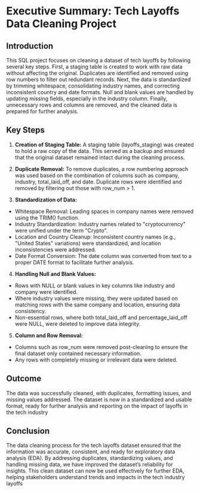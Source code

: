 # Executive Summary: Tech Layoffs Data Cleaning Project

## Introduction
This SQL project focuses on cleaning a dataset of tech layoffs by following several key steps. First, a staging table is created to work with raw data without affecting the original. Duplicates are identified and removed using row numbers to filter out redundant records. Next, the data is standardized by trimming whitespace, consolidating industry names, and correcting inconsistent country and date formats. Null and blank values are handled by updating missing fields, especially in the industry column. Finally, unnecessary rows and columns are removed, and the cleaned data is prepared for further analysis.

## Key Steps

1. **Creation of Staging Table:**
  A staging table (layoffs_staging) was created to hold a raw copy of the data. This served as a backup and ensured that the original dataset remained intact during the cleaning process.

2. **Duplicate Removal:**
 To remove duplicates, a row numbering approach was used based on the combination of columns such as company, industry, total_laid_off, and date. Duplicate rows were identified and removed by filtering out those with row_num > 1.

3. **Standardization of Data:**
- Whitespace Removal: Leading spaces in company names were removed using the TRIM() function.
- Industry Standardization: Industry names related to "cryptocurrency" were unified under the term "Crypto".
- Location and Country Cleanup: Inconsistent country names (e.g., "United States" variations) were standardized, and location inconsistencies were addressed.
- Date Format Conversion: The date column was converted from text to a proper DATE format to facilitate further analysis.

4. **Handling Null and Blank Values:**
- Rows with NULL or blank values in key columns like industry and company were identified.
- Where industry values were missing, they were updated based on matching rows with the same company and location, ensuring data consistency.
- Non-essential rows, where both total_laid_off and percentage_laid_off were NULL, were deleted to improve data integrity.

5. **Column and Row Removal:**
- Columns such as row_num were removed post-cleaning to ensure the final dataset only contained necessary information.
- Any rows with completely missing or irrelevant data were deleted.

## Outcome 
The data was successfully cleaned, with duplicates, formatting issues, and missing values addressed. The dataset is now in a standardized and usable format, ready for further analysis and reporting on the impact of layoffs in the tech industry

## Conclusion
The data cleaning process for the tech layoffs dataset ensured that the information was accurate, consistent, and ready for exploratory data analysis (EDA). By addressing duplicates, standardizing values, and handling missing data, we have improved the dataset’s reliability for insights. This clean dataset can now be used effectively for further EDA, helping stakeholders understand trends and impacts in the tech industry layoffs

